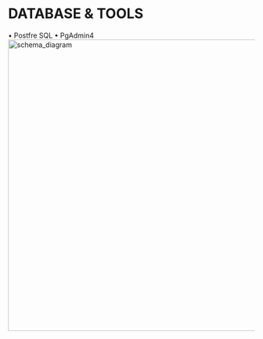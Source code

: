 # __DATABASE__ __&__ __TOOLS__
• Postfre SQL
• PgAdmin4
<img width="594" alt="schema_diagram" src="https://github.com/user-attachments/assets/71d0d717-a55f-4e41-bb5c-c4aa485b26c6" />
